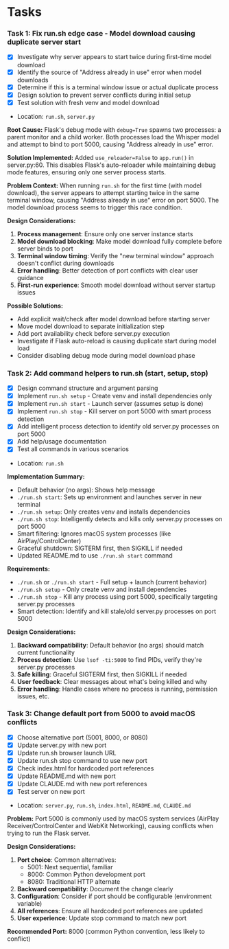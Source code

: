 # Tasks

### Task 1: Fix run.sh edge case - Model download causing duplicate server start
- [x] Investigate why server appears to start twice during first-time model download
- [x] Identify the source of "Address already in use" error when model downloads
- [x] Determine if this is a terminal window issue or actual duplicate process
- [x] Design solution to prevent server conflicts during initial setup
- [x] Test solution with fresh venv and model download
- Location: `run.sh`, `server.py`

**Root Cause:**
Flask's debug mode with `debug=True` spawns two processes: a parent monitor and a child worker. Both processes load the Whisper model and attempt to bind to port 5000, causing "Address already in use" error.

**Solution Implemented:**
Added `use_reloader=False` to `app.run()` in server.py:60. This disables Flask's auto-reloader while maintaining debug mode features, ensuring only one server process starts.

**Problem Context:**
When running `run.sh` for the first time (with model download), the server appears to attempt starting twice in the same terminal window, causing "Address already in use" error on port 5000. The model download process seems to trigger this race condition.

**Design Considerations:**
1. **Process management**: Ensure only one server instance starts
2. **Model download blocking**: Make model download fully complete before server binds to port
3. **Terminal window timing**: Verify the "new terminal window" approach doesn't conflict during downloads
4. **Error handling**: Better detection of port conflicts with clear user guidance
5. **First-run experience**: Smooth model download without server startup issues

**Possible Solutions:**
- Add explicit wait/check after model download before starting server
- Move model download to separate initialization step
- Add port availability check before server.py execution
- Investigate if Flask auto-reload is causing duplicate start during model load
- Consider disabling debug mode during model download phase

### Task 2: Add command helpers to run.sh (start, setup, stop)
- [x] Design command structure and argument parsing
- [x] Implement `run.sh setup` - Create venv and install dependencies only
- [x] Implement `run.sh start` - Launch server (assumes setup is done)
- [x] Implement `run.sh stop` - Kill server on port 5000 with smart process detection
- [x] Add intelligent process detection to identify old server.py processes on port 5000
- [x] Add help/usage documentation
- [x] Test all commands in various scenarios
- Location: `run.sh`

**Implementation Summary:**
- Default behavior (no args): Shows help message
- `./run.sh start`: Sets up environment and launches server in new terminal
- `./run.sh setup`: Only creates venv and installs dependencies
- `./run.sh stop`: Intelligently detects and kills only server.py processes on port 5000
- Smart filtering: Ignores macOS system processes (like AirPlay/ControlCenter)
- Graceful shutdown: SIGTERM first, then SIGKILL if needed
- Updated README.md to use `./run.sh start` command

**Requirements:**
- `./run.sh` or `./run.sh start` - Full setup + launch (current behavior)
- `./run.sh setup` - Only create venv and install dependencies
- `./run.sh stop` - Kill any process using port 5000, specifically targeting server.py processes
- Smart detection: Identify and kill stale/old server.py processes on port 5000

**Design Considerations:**
1. **Backward compatibility**: Default behavior (no args) should match current functionality
2. **Process detection**: Use `lsof -ti:5000` to find PIDs, verify they're server.py processes
3. **Safe killing**: Graceful SIGTERM first, then SIGKILL if needed
4. **User feedback**: Clear messages about what's being killed and why
5. **Error handling**: Handle cases where no process is running, permission issues, etc.

### Task 3: Change default port from 5000 to avoid macOS conflicts
- [x] Choose alternative port (5001, 8000, or 8080)
- [x] Update server.py with new port
- [x] Update run.sh browser launch URL
- [x] Update run.sh stop command to use new port
- [x] Check index.html for hardcoded port references
- [x] Update README.md with new port
- [x] Update CLAUDE.md with new port references
- [x] Test server on new port
- Location: `server.py`, `run.sh`, `index.html`, `README.md`, `CLAUDE.md`

**Problem:**
Port 5000 is commonly used by macOS system services (AirPlay Receiver/ControlCenter and WebKit Networking), causing conflicts when trying to run the Flask server.

**Design Considerations:**
1. **Port choice**: Common alternatives:
   - 5001: Next sequential, familiar
   - 8000: Common Python development port
   - 8080: Traditional HTTP alternate
2. **Backward compatibility**: Document the change clearly
3. **Configuration**: Consider if port should be configurable (environment variable)
4. **All references**: Ensure all hardcoded port references are updated
5. **User experience**: Update stop command to match new port

**Recommended Port:** 8000 (common Python convention, less likely to conflict)
